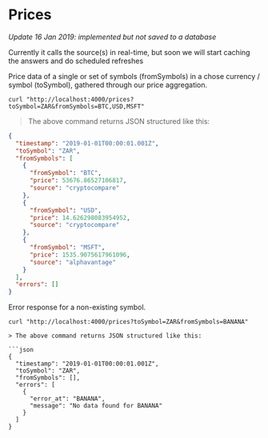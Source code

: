 # Prices

_Update 16 Jan 2019: implemented but not saved to a database_

Currently it calls the source(s) in real-time, but soon we will start caching the answers and do scheduled refreshes

Price data of a single or set of symbols (fromSymbols) in a chose currency / symbol (toSymbol), gathered through our price aggregation.

```shell
curl "http://localhost:4000/prices?toSymbol=ZAR&fromSymbols=BTC,USD,MSFT"
```

> The above command returns JSON structured like this:

```json
{
  "timestamp": "2019-01-01T00:00:01.001Z",
  "toSymbol": "ZAR",
  "fromSymbols": [
    {
      "fromSymbol": "BTC",
      "price": 53676.86527106817,
      "source": "cryptocompare"
    },
    {
      "fromSymbol": "USD",
      "price": 14.626298083954952,
      "source": "cryptocompare"
    },
    {
      "fromSymbol": "MSFT",
      "price": 1535.9075617961096,
      "source": "alphavantage"
    }
  ],
  "errors": []
}
```

Error response for a non-existing symbol.

````shell
curl "http://localhost:4000/prices?toSymbol=ZAR&fromSymbols=BANANA"

> The above command returns JSON structured like this:

```json
{
  "timestamp": "2019-01-01T00:00:01.001Z",
  "toSymbol": "ZAR",
  "fromSymbols": [],
  "errors": [
    {
      "error_at": "BANANA",
      "message": "No data found for BANANA"
    }
  ]
}
````
